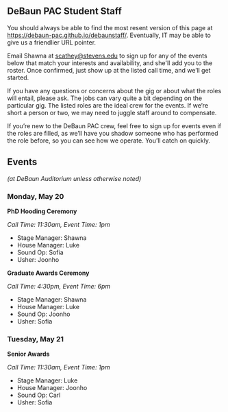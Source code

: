 ## DeBaun PAC Student Staff

You should always be able to find the most resent version of this page at <https://debaun-pac.github.io/debaunstaff/>. Eventually, IT may be able to give us a friendlier URL pointer.

Email Shawna at <scathey@stevens.edu>  to sign up for any of the events below that match your interests and availability, and she'll add you to the roster. Once confirmed, just show up at the listed call time, and we’ll get started.

If you have any questions or concerns about the gig or about what the roles will entail, please ask. The jobs can vary quite a bit depending on the particular gig. The listed roles are the ideal crew for the events. If we’re short a person or two, we may need to juggle staff around to compensate.

If you’re new to the DeBaun PAC crew, feel free to sign up for events even if the roles are filled, as we’ll have you shadow someone who has performed the role before, so you can see how we operate. You’ll catch on quickly.


## Events
*(at DeBaun Auditorium unless otherwise noted)*


### Monday, May 20 

**PhD Hooding Ceremony**

_Call Time: 11:30am, Event Time: 1pm_

- Stage Manager: Shawna
- House Manager: Luke
- Sound Op: Sofia
- Usher: Joonho


**Graduate Awards Ceremony**

_Call Time: 4:30pm, Event Time: 6pm_

- Stage Manager: Shawna
- House Manager: Luke
- Sound Op: Joonho
- Usher: Sofia


### Tuesday, May 21

**Senior Awards**

_Call Time: 11:30am, Event Time: 1pm_

- Stage Manager: Luke
- House Manager: Joonho
- Sound Op: Carl
- Usher: Sofia



